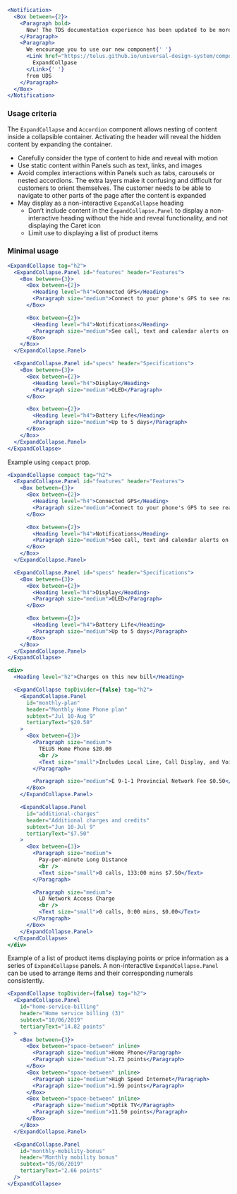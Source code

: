 ```jsx noeditor
<Notification>
  <Box between={2}>
    <Paragraph bold>
      New! The TDS documentation experience has been updated to be more performant!
    </Paragraph>
    <Paragraph>
      We encourage you to use our new component{' '}
      <Link href="https://telus.github.io/universal-design-system/components/allium/web/expand-collapse">
        ExpandCollpase
      </Link>{' '}
      from UDS
    </Paragraph>
  </Box>
</Notification>
```

### Usage criteria

The `ExpandCollapse` and `Accordion` component allows nesting of content inside a collapsible container. Activating the header will reveal the hidden content by expanding the container.

- Carefully consider the type of content to hide and reveal with motion
- Use static content within Panels such as text, links, and images
- Avoid complex interactions within Panels such as tabs, carousels or nested accordions. The extra layers make it confusing and difficult for customers to orient themselves. The customer needs to be able to navigate to other parts of the page after the content is expanded
- May display as a non-interactive `ExpandCollapse` heading
  - Don’t include content in the `ExpandCollapse.Panel` to display a non-interactive heading without the hide and reveal functionality, and not displaying the Caret icon
  - Limit use to displaying a list of product items

### Minimal usage

```jsx
<ExpandCollapse tag="h2">
  <ExpandCollapse.Panel id="features" header="Features">
    <Box between={3}>
      <Box between={2}>
        <Heading level="h4">Connected GPS</Heading>
        <Paragraph size="medium">Connect to your phone's GPS to see real-time run stats.</Paragraph>
      </Box>

      <Box between={2}>
        <Heading level="h4">Notifications</Heading>
        <Paragraph size="medium">See call, text and calendar alerts on your wrist.</Paragraph>
      </Box>
    </Box>
  </ExpandCollapse.Panel>

  <ExpandCollapse.Panel id="specs" header="Specifications">
    <Box between={3}>
      <Box between={2}>
        <Heading level="h4">Display</Heading>
        <Paragraph size="medium">OLED</Paragraph>
      </Box>

      <Box between={2}>
        <Heading level="h4">Battery Life</Heading>
        <Paragraph size="medium">Up to 5 days</Paragraph>
      </Box>
    </Box>
  </ExpandCollapse.Panel>
</ExpandCollapse>
```

Example using `compact` prop.

```jsx
<ExpandCollapse compact tag="h2">
  <ExpandCollapse.Panel id="features" header="Features">
    <Box between={3}>
      <Box between={2}>
        <Heading level="h4">Connected GPS</Heading>
        <Paragraph size="medium">Connect to your phone's GPS to see real-time run stats.</Paragraph>
      </Box>

      <Box between={2}>
        <Heading level="h4">Notifications</Heading>
        <Paragraph size="medium">See call, text and calendar alerts on your wrist.</Paragraph>
      </Box>
    </Box>
  </ExpandCollapse.Panel>

  <ExpandCollapse.Panel id="specs" header="Specifications">
    <Box between={3}>
      <Box between={2}>
        <Heading level="h4">Display</Heading>
        <Paragraph size="medium">OLED</Paragraph>
      </Box>

      <Box between={2}>
        <Heading level="h4">Battery Life</Heading>
        <Paragraph size="medium">Up to 5 days</Paragraph>
      </Box>
    </Box>
  </ExpandCollapse.Panel>
</ExpandCollapse>
```

```jsx
<div>
  <Heading level="h2">Charges on this new bill</Heading>

  <ExpandCollapse topDivider={false} tag="h2">
    <ExpandCollapse.Panel
      id="monthly-plan"
      header="Monthly Home Phone plan"
      subtext="Jul 10-Aug 9"
      tertiaryText="$20.50"
    >
      <Box between={3}>
        <Paragraph size="medium">
          TELUS Home Phone $20.00
          <br />
          <Text size="small">Includes Local Line, Call Display, and Voice Mail</Text>
        </Paragraph>

        <Paragraph size="medium">E 9-1-1 Provincial Network Fee $0.50</Paragraph>
      </Box>
    </ExpandCollapse.Panel>

    <ExpandCollapse.Panel
      id="additional-charges"
      header="Additional charges and credits"
      subtext="Jun 10-Jul 9"
      tertiaryText="$7.50"
    >
      <Box between={3}>
        <Paragraph size="medium">
          Pay-per-minute Long Distance
          <br />
          <Text size="small">8 calls, 133:00 mins $7.50</Text>
        </Paragraph>

        <Paragraph size="medium">
          LD Network Access Charge
          <br />
          <Text size="small">0 calls, 0:00 mins, $0.00</Text>
        </Paragraph>
      </Box>
    </ExpandCollapse.Panel>
  </ExpandCollapse>
</div>
```

Example of a list of product items displaying points or price information as a series of `ExpandCollapse` panels. A non-interactive `ExpandCollapse.Panel` can be used to arrange items and their corresponding numerals consistently.

```jsx
<ExpandCollapse topDivider={false} tag="h2">
  <ExpandCollapse.Panel
    id="home-service-billing"
    header="Home service billing (3)"
    subtext="10/06/2019"
    tertiaryText="14.82 points"
  >
    <Box between={3}>
      <Box between="space-between" inline>
        <Paragraph size="medium">Home Phone</Paragraph>
        <Paragraph size="medium">1.73 points</Paragraph>
      </Box>
      <Box between="space-between" inline>
        <Paragraph size="medium">High Speed Internet</Paragraph>
        <Paragraph size="medium">1.59 points</Paragraph>
      </Box>
      <Box between="space-between" inline>
        <Paragraph size="medium">Optik TV</Paragraph>
        <Paragraph size="medium">11.50 points</Paragraph>
      </Box>
    </Box>
  </ExpandCollapse.Panel>

  <ExpandCollapse.Panel
    id="monthly-mobility-bonus"
    header="Monthly mobility bonus"
    subtext="05/06/2019"
    tertiaryText="2.66 points"
  />
</ExpandCollapse>
```
